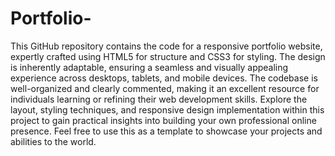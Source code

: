 # Portfolio-
This GitHub repository contains the code for a responsive portfolio website, expertly crafted using HTML5 for structure and CSS3 for styling. The design is inherently adaptable, ensuring a seamless and visually appealing experience across desktops, tablets, and mobile devices. The codebase is well-organized and clearly commented, making it an excellent resource for individuals learning or refining their web development skills. Explore the layout, styling techniques, and responsive design implementation within this project to gain practical insights into building your own professional online presence. Feel free to use this as a template to showcase your projects and abilities to the world.
